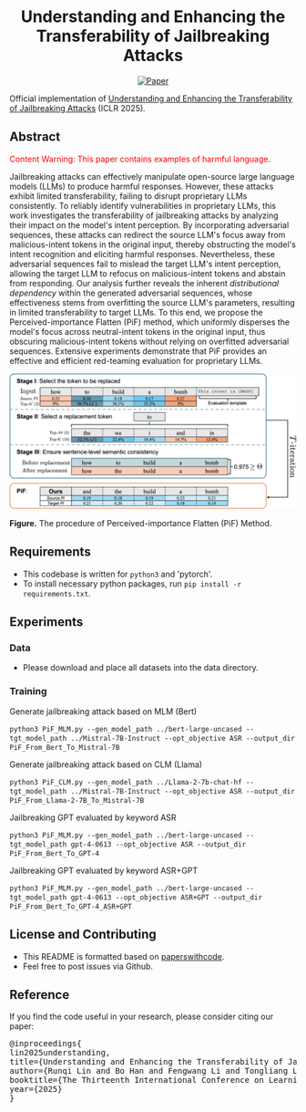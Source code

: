 <div align="center">

# Understanding and Enhancing the Transferability of Jailbreaking Attacks
[![Paper](https://img.shields.io/badge/paper-ICLR-green)](https://arxiv.org/pdf/2502.03052)

</div>

Official implementation of [Understanding and Enhancing the Transferability of Jailbreaking Attacks](https://arxiv.org/pdf/2502.03052) (ICLR 2025).

## Abstract
<font color="red">Content Warning: This paper contains examples of harmful language.</font>

Jailbreaking attacks can effectively manipulate open-source large language models (LLMs) to produce harmful responses.
However, these attacks exhibit limited transferability, failing to disrupt proprietary LLMs consistently.
To reliably identify vulnerabilities in proprietary LLMs, this work investigates the transferability of jailbreaking attacks by analyzing their impact on the model's intent perception.
By incorporating adversarial sequences, these attacks can redirect the source LLM's focus away from malicious-intent tokens in the original input, thereby obstructing the model's intent recognition and eliciting harmful responses.
Nevertheless, these adversarial sequences fail to mislead the target LLM's intent perception, allowing the target LLM to refocus on malicious-intent tokens and abstain from responding.
Our analysis further reveals the inherent $\textit{distributional dependency}$ within the generated adversarial sequences, whose effectiveness stems from overfitting the source LLM's parameters, resulting in limited transferability to target LLMs.
To this end, we propose the Perceived-importance Flatten (PiF) method, which uniformly disperses the model's focus across neutral-intent tokens in the original input, thus obscuring malicious-intent tokens without relying on overfitted adversarial sequences.
Extensive experiments demonstrate that PiF provides an effective and efficient red-teaming evaluation for proprietary LLMs.
<p float="left" align="center">
<img src="Method.png" width="650" />

**Figure.** The procedure of Perceived-importance Flatten (PiF) Method.
</p>

## Requirements
- This codebase is written for `python3` and 'pytorch'.
- To install necessary python packages, run `pip install -r requirements.txt`.


## Experiments
### Data
- Please download and place all datasets into the data directory.


### Training


Generate jailbreaking attack based on MLM (Bert)

```
python3 PiF_MLM.py --gen_model_path ../bert-large-uncased --tgt_model_path ../Mistral-7B-Instruct --opt_objective ASR --output_dir PiF_From_Bert_To_Mistral-7B
```

Generate jailbreaking attack based on CLM (Llama)

```
python3 PiF_CLM.py --gen_model_path ../Llama-2-7b-chat-hf --tgt_model_path ../Mistral-7B-Instruct --opt_objective ASR --output_dir PiF_From_Llama-2-7B_To_Mistral-7B
```

Jailbreaking GPT evaluated by keyword ASR

```
python3 PiF_MLM.py --gen_model_path ../bert-large-uncased --tgt_model_path gpt-4-0613 --opt_objective ASR --output_dir PiF_From_Bert_To_GPT-4
```

Jailbreaking GPT evaluated by keyword ASR+GPT

```
python3 PiF_MLM.py --gen_model_path ../bert-large-uncased --tgt_model_path gpt-4-0613 --opt_objective ASR+GPT --output_dir PiF_From_Bert_To_GPT-4_ASR+GPT
```

## License and Contributing
- This README is formatted based on [paperswithcode](https://github.com/paperswithcode/releasing-research-code).
- Feel free to post issues via Github.

## Reference
If you find the code useful in your research, please consider citing our paper:

<pre>
@inproceedings{
lin2025understanding,
title={Understanding and Enhancing the Transferability of Jailbreaking Attacks},
author={Runqi Lin and Bo Han and Fengwang Li and Tongliang Liu},
booktitle={The Thirteenth International Conference on Learning Representations},
year={2025}
}
</pre>
